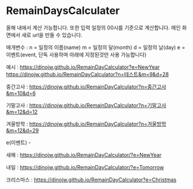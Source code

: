 # RemainDaysCalculater

올해 내에서 계산 가능합니다.
또한 입력 일정의 00시를 기준으로 계산합니다.
메인 화면에서 새로 url을 만들 수 있습니다.

매개변수 :
n = 일정의 이름(name)
m = 일정의 달(month)
d = 일정의 날(day)
e = 이벤트(event, 단독 사용하며 아래에 지정된것만 사용 가능합니다)

예시 : 
https://dinojw.github.io/RemainDayCalculator?e=NewYear
https://dinojw.github.io/RemainDayCalculator?n=테스트&m=9&d=28


중간고사 : https://dinojw.github.io/RemainDayCalculator?n=중간고사&m=10&d=6

기말고사 : https://dinojw.github.io/RemainDayCalculator?n=기말고사&m=12&d=12

겨울방학 : https://dinojw.github.io/RemainDayCalculator?n=겨울방학&m=12&d=29


e(이벤트) -

새해 : https://dinojw.github.io/RemainDayCalculator/?e=NewYear

내일 : https://dinojw.github.io/RemainDayCalculator/?e=Tomorrow

크리스마스 : https://dinojw.github.io/RemainDayCalculator?e=Christmas